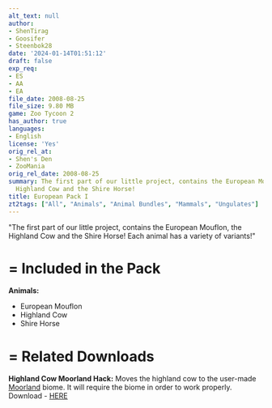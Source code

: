 ```yaml
---
alt_text: null
author:
- ShenTirag
- Goosifer
- Steenbok28
date: '2024-01-14T01:51:12'
draft: false
exp_req:
- ES
- AA
- EA
file_date: 2008-08-25
file_size: 9.80 MB
game: Zoo Tycoon 2
has_author: true
languages:
- English
license: 'Yes'
orig_rel_at:
- Shen's Den
- ZooMania
orig_rel_date: 2008-08-25
summary: The first part of our little project, contains the European Mouflon, the
  Highland Cow and the Shire Horse!
title: European Pack I
zt2tags: ["All", "Animals", "Animal Bundles", "Mammals", "Ungulates"]
---
```

"The first part of our little project, contains the European Mouflon, the Highland Cow and the Shire Horse! Each animal has a variety of variants!"

=
Included in the Pack
=

**Animals:**
- European Mouflon
- Highland Cow
- Shire Horse

=
Related Downloads
=

**Highland Cow Moorland Hack:**
Moves the highland cow to the user-made [Moorland](<https://www.zooberry.org/mods/zt2/biomes/moorland/>) biome. It will require the biome in order to work properly.
Download - [HERE](<https://www.zooberry.org/mods/zt2/hacks/highland-cow-moorland-hack/>)